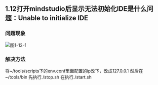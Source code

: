 ## 1.12打开mindstudio后显示无法初始化IDE是什么问题：Unable to initialize IDE
### 问题现象
![图1-12-1](https://gitee.com/Atlas200DK/FAQ/raw/master/part1/img/1-12-1.jfif)
### 解决方法
将~/tools/scripts下的env.conf里面配置的ip改下，改成127.0.0.1
然后在~/tools/bin 先执行./stop.sh 在执行./start.sh

